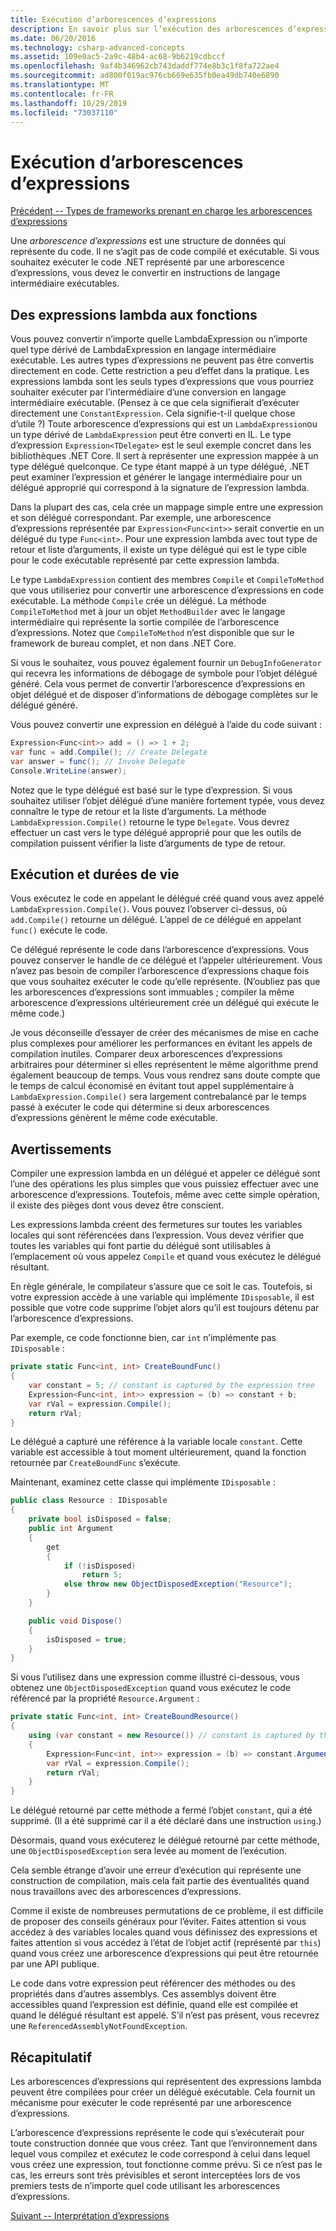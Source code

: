 ```yaml
---
title: Exécution d’arborescences d’expressions
description: En savoir plus sur l’exécution des arborescences d’expressions en les convertissant en instructions de langage intermédiaire exécutables.
ms.date: 06/20/2016
ms.technology: csharp-advanced-concepts
ms.assetid: 109e0ac5-2a9c-48b4-ac68-9b6219cdbccf
ms.openlocfilehash: 9af4b346962cb743daddf774e8b3c1f8fa722ae4
ms.sourcegitcommit: ad800f019ac976cb669e635fb0ea49db740e6890
ms.translationtype: MT
ms.contentlocale: fr-FR
ms.lasthandoff: 10/29/2019
ms.locfileid: "73037110"
---
```

# <a name="executing-expression-trees"></a>Exécution d’arborescences d’expressions

[Précédent -- Types de frameworks prenant en charge les arborescences d’expressions](expression-classes.md)

Une *arborescence d’expressions* est une structure de données qui représente du code.
Il ne s’agit pas de code compilé et exécutable. Si vous souhaitez exécuter le code .NET représenté par une arborescence d’expressions, vous devez le convertir en instructions de langage intermédiaire exécutables.

## <a name="lambda-expressions-to-functions"></a>Des expressions lambda aux fonctions

Vous pouvez convertir n’importe quelle LambdaExpression ou n’importe quel type dérivé de LambdaExpression en langage intermédiaire exécutable. Les autres types d’expressions ne peuvent pas être convertis directement en code. Cette restriction a peu d’effet dans la pratique. Les expressions lambda sont les seuls types d’expressions que vous pourriez souhaiter exécuter par l’intermédiaire d’une conversion en langage intermédiaire exécutable. (Pensez à ce que cela signifierait d’exécuter directement une `ConstantExpression`. Cela signifie-t-il quelque chose d’utile ?) Toute arborescence d’expressions qui est un `LambdaExpression`ou un type dérivé de `LambdaExpression` peut être converti en IL.
Le type d’expression `Expression<TDelegate>` est le seul exemple concret dans les bibliothèques .NET Core. Il sert à représenter une expression mappée à un type délégué quelconque. Ce type étant mappé à un type délégué, .NET peut examiner l’expression et générer le langage intermédiaire pour un délégué approprié qui correspond à la signature de l’expression lambda. 

Dans la plupart des cas, cela crée un mappage simple entre une expression et son délégué correspondant. Par exemple, une arborescence d’expressions représentée par `Expression<Func<int>>` serait convertie en un délégué du type `Func<int>`. Pour une expression lambda avec tout type de retour et liste d’arguments, il existe un type délégué qui est le type cible pour le code exécutable représenté par cette expression lambda.

Le type `LambdaExpression` contient des membres `Compile` et `CompileToMethod` que vous utiliseriez pour convertir une arborescence d’expressions en code exécutable. La méthode `Compile` crée un délégué. La méthode `CompileToMethod` met à jour un objet `MethodBuilder` avec le langage intermédiaire qui représente la sortie compilée de l’arborescence d’expressions. Notez que `CompileToMethod` n’est disponible que sur le framework de bureau complet, et non dans .NET Core.

Si vous le souhaitez, vous pouvez également fournir un `DebugInfoGenerator` qui recevra les informations de débogage de symbole pour l’objet délégué généré. Cela vous permet de convertir l’arborescence d’expressions en objet délégué et de disposer d’informations de débogage complètes sur le délégué généré.

Vous pouvez convertir une expression en délégué à l’aide du code suivant :

```csharp
Expression<Func<int>> add = () => 1 + 2;
var func = add.Compile(); // Create Delegate
var answer = func(); // Invoke Delegate
Console.WriteLine(answer);
```

Notez que le type délégué est basé sur le type d’expression. Si vous souhaitez utiliser l’objet délégué d’une manière fortement typée, vous devez connaître le type de retour et la liste d’arguments. La méthode `LambdaExpression.Compile()` retourne le type `Delegate`. Vous devrez effectuer un cast vers le type délégué approprié pour que les outils de compilation puissent vérifier la liste d’arguments de type de retour.

## <a name="execution-and-lifetimes"></a>Exécution et durées de vie

Vous exécutez le code en appelant le délégué créé quand vous avez appelé `LambdaExpression.Compile()`. Vous pouvez l’observer ci-dessus, où `add.Compile()` retourne un délégué. L’appel de ce délégué en appelant `func()` exécute le code.

Ce délégué représente le code dans l’arborescence d’expressions. Vous pouvez conserver le handle de ce délégué et l’appeler ultérieurement. Vous n’avez pas besoin de compiler l’arborescence d’expressions chaque fois que vous souhaitez exécuter le code qu’elle représente. (N’oubliez pas que les arborescences d’expressions sont immuables ; compiler la même arborescence d’expressions ultérieurement crée un délégué qui exécute le même code.)

Je vous déconseille d’essayer de créer des mécanismes de mise en cache plus complexes pour améliorer les performances en évitant les appels de compilation inutiles. Comparer deux arborescences d’expressions arbitraires pour déterminer si elles représentent le même algorithme prend également beaucoup de temps. Vous vous rendrez sans doute compte que le temps de calcul économisé en évitant tout appel supplémentaire à `LambdaExpression.Compile()` sera largement contrebalancé par le temps passé à exécuter le code qui détermine si deux arborescences d’expressions génèrent le même code exécutable.

## <a name="caveats"></a>Avertissements

Compiler une expression lambda en un délégué et appeler ce délégué sont l’une des opérations les plus simples que vous puissiez effectuer avec une arborescence d’expressions. Toutefois, même avec cette simple opération, il existe des pièges dont vous devez être conscient. 

Les expressions lambda créent des fermetures sur toutes les variables locales qui sont référencées dans l’expression. Vous devez vérifier que toutes les variables qui font partie du délégué sont utilisables à l’emplacement où vous appelez `Compile` et quand vous exécutez le délégué résultant.

En règle générale, le compilateur s’assure que ce soit le cas. Toutefois, si votre expression accède à une variable qui implémente `IDisposable`, il est possible que votre code supprime l’objet alors qu’il est toujours détenu par l’arborescence d’expressions.

Par exemple, ce code fonctionne bien, car `int` n’implémente pas `IDisposable` :

```csharp
private static Func<int, int> CreateBoundFunc()
{
    var constant = 5; // constant is captured by the expression tree
    Expression<Func<int, int>> expression = (b) => constant + b;
    var rVal = expression.Compile();
    return rVal;
}
```

Le délégué a capturé une référence à la variable locale `constant`.
Cette variable est accessible à tout moment ultérieurement, quand la fonction retournée par `CreateBoundFunc` s’exécute.

Maintenant, examinez cette classe qui implémente `IDisposable` :

```csharp
public class Resource : IDisposable
{
    private bool isDisposed = false;
    public int Argument
    {
        get
        {
            if (!isDisposed)
                return 5;
            else throw new ObjectDisposedException("Resource");
        }
    }

    public void Dispose()
    {
        isDisposed = true;
    }
}
```

Si vous l’utilisez dans une expression comme illustré ci-dessous, vous obtenez une `ObjectDisposedException` quand vous exécutez le code référencé par la propriété `Resource.Argument` :

```csharp
private static Func<int, int> CreateBoundResource()
{
    using (var constant = new Resource()) // constant is captured by the expression tree
    {
        Expression<Func<int, int>> expression = (b) => constant.Argument + b;
        var rVal = expression.Compile();
        return rVal;
    }
}
```

Le délégué retourné par cette méthode a fermé l’objet `constant`, qui a été supprimé. (Il a été supprimé car il a été déclaré dans une instruction `using`.) 

Désormais, quand vous exécuterez le délégué retourné par cette méthode, une `ObjectDisposedException` sera levée au moment de l’exécution.

Cela semble étrange d’avoir une erreur d’exécution qui représente une construction de compilation, mais cela fait partie des éventualités quand nous travaillons avec des arborescences d’expressions.

Comme il existe de nombreuses permutations de ce problème, il est difficile de proposer des conseils généraux pour l’éviter. Faites attention si vous accédez à des variables locales quand vous définissez des expressions et faites attention si vous accédez à l’état de l’objet actif (représenté par `this`) quand vous créez une arborescence d’expressions qui peut être retournée par une API publique.

Le code dans votre expression peut référencer des méthodes ou des propriétés dans d’autres assemblys. Ces assemblys doivent être accessibles quand l’expression est définie, quand elle est compilée et quand le délégué résultant est appelé. S’il n’est pas présent, vous recevrez une `ReferencedAssemblyNotFoundException`.

## <a name="summary"></a>Récapitulatif

Les arborescences d’expressions qui représentent des expressions lambda peuvent être compilées pour créer un délégué exécutable. Cela fournit un mécanisme pour exécuter le code représenté par une arborescence d’expressions.

L’arborescence d’expressions représente le code qui s’exécuterait pour toute construction donnée que vous créez. Tant que l’environnement dans lequel vous compilez et exécutez le code correspond à celui dans lequel vous créez une expression, tout fonctionne comme prévu. Si ce n’est pas le cas, les erreurs sont très prévisibles et seront interceptées lors de vos premiers tests de n’importe quel code utilisant les arborescences d’expressions.

[Suivant -- Interprétation d’expressions](expression-trees-interpreting.md)
